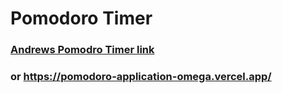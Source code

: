 # Pomodoro Timer
 
### [Andrews Pomodro Timer link](https://pomodoro-application-omega.vercel.app/)
### or https://pomodoro-application-omega.vercel.app/
